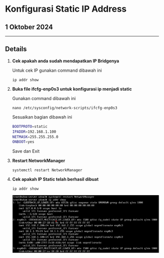 # Konfigurasi Static IP Address

## 1 Oktober 2024

---

## Details

1. **Cek apakah anda sudah mendapatkan IP Bridgenya**

    Untuk cek IP gunakan command dibawah ini

    ``` 
    ip addr show
    ```

2. **Buka file ifcfg-enp0s3 untuk konfigurasi ip menjadi static**

    Gunakan command dibawah ini

    ```
    nano /etc/sysconfig/network-scripts/ifcfg-enp0s3
    ```
    Sesuaikan bagian dibawah ini
    
    ```sh
    BOOTPROTO=static
    IPADDR=192.168.1.100
    NETMASK=255.255.255.0
    ONBOOT=yes
    ```
    Save dan Exit

3. **Restart NetworkManager**
    ```
    systemctl restart NetworkManager
    ```
4. **Cek apakah IP Static telah berhasil dibuat**
    ```
    ip addr show
    ```
    ![IP static](https://github.com/adampnggwa/BELAJAR-YAVA247/blob/main/Image/ipstatic.png)